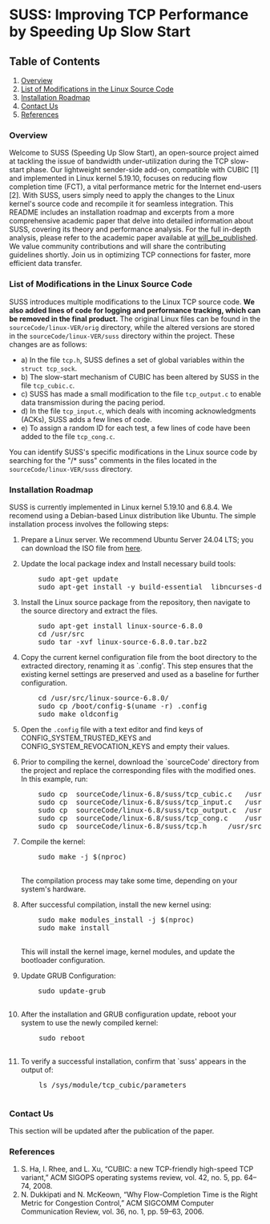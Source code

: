 # SUSS: Improving TCP Performance by Speeding Up Slow Start


## Table of Contents
1. [Overview](#overview)
2. [List of Modifications in the Linux Source Code](#list-of-modifications-in-the-linux-source-code)
3. [Installation Roadmap](#installation-roadmap)
4. [Contact Us](#contact-us)
5. [References](#references)

### Overview
Welcome to SUSS (Speeding Up Slow Start), an open-source project aimed at tackling the issue of bandwidth under-utilization during the TCP slow-start phase. Our lightweight sender-side add-on, compatible with CUBIC [1] and implemented in Linux kernel 5.19.10, focuses on reducing flow completion time (FCT), a vital performance metric for the Internet end-users [2].
With SUSS, users simply need to apply the changes to the Linux kernel's source code and recompile it for seamless integration. This README includes an installation roadmap and excerpts from a more comprehensive academic paper that delve into detailed information about SUSS, covering its theory and performance analysis. For the full in-depth analysis, please refer to the academic paper available at [will_be_published](http://will_be_published/).
We value community contributions and will share the contributing guidelines shortly. Join us in optimizing TCP connections for faster, more efficient data transfer.


### List of Modifications in the Linux Source Code
SUSS introduces multiple modifications to the Linux TCP source code. <b>We also added lines of code for logging and performance tracking, which can be removed in the final product.</b> The original Linux files can be found in the `sourceCode/linux-VER/orig` directory, while the altered versions are stored in the `sourceCode/linux-VER/suss` directory within the project.
These changes are as follows:

- a) In the file `tcp.h`, SUSS defines a set of global variables within the `struct tcp_sock`.
- b) The slow-start mechanism of CUBIC has been altered by SUSS in the file `tcp_cubic.c`.
- c) SUSS has made a small modification to the file `tcp_output.c` to enable data transmission during the pacing period.
- d) In the file `tcp_input.c`, which deals with incoming acknowledgments (ACKs), SUSS adds a few lines of code.
- e) To assign a random ID for each test, a few lines of code have been added to the file `tcp_cong.c`.

You can identify SUSS's specific modifications in the Linux source code by searching for the "/* suss" comments in the files located in the `sourceCode/linux-VER/suss` directory.


### Installation Roadmap
SUSS is currently implemented in Linux kernel 5.19.10 and 6.8.4. We recomend using a Debian-based Linux distribution like Ubuntu.
The simple installation process involves the following steps:
1. Prepare a Linux server. We recommend Ubuntu Server 24.04 LTS; you can download the ISO file from [here](https://ubuntu.com/download/server/thank-you?version=24.04&architecture=amd64&lts=true).

2. Update the local package index and Install necessary build tools:
   <pre>
	   sudo apt-get update
	   sudo apt-get install -y build-essential  libncurses-dev  libssl-dev  make  gcc  gawk  flex  bison  openssl  dkms libelf-dev libudev-dev libpci-dev libiberty-dev autoconf  llvm zstd dwarves
   </pre>

3. Install the Linux source package from the repository, then navigate to the source directory and extract the files.
   <pre>
	   sudo apt-get install linux-source-6.8.0
	   cd /usr/src
	   sudo tar -xvf linux-source-6.8.0.tar.bz2
   </pre>

4. Copy the current kernel configuration file from the boot directory to the extracted directory, renaming it as `.config'. This step ensures that the existing kernel settings are preserved and used as a baseline for further configuration. 
   <pre>
	   cd /usr/src/linux-source-6.8.0/
	   sudo cp /boot/config-$(uname -r) .config
	   sudo make oldconfig
   </pre>

5. Open the `.config` file with a text editor and find keys of CONFIG_SYSTEM_TRUSTED_KEYS and CONFIG_SYSTEM_REVOCATION_KEYS and empty their values.


6. Prior to compiling the kernel, download the `sourceCode' directory from the project and replace the corresponding files with the modified ones. In this example, run:
      <pre>
	   sudo cp  sourceCode/linux-6.8/suss/tcp_cubic.c	/usr/src/linux-source-6.8.0/net/ipv4/tcp_cubic.c
	   sudo cp  sourceCode/linux-6.8/suss/tcp_input.c	/usr/src/linux-source-6.8.0/net/ipv4/tcp_input.c
	   sudo cp  sourceCode/linux-6.8/suss/tcp_output.c	/usr/src/linux-source-6.8.0/net/ipv4/tcp_output.c
	   sudo cp  sourceCode/linux-6.8/suss/tcp_cong.c	/usr/src/linux-source-6.8.0/net/ipv4/tcp_cong.c
	   sudo cp  sourceCode/linux-6.8/suss/tcp.h		/usr/src/linux-source-6.8.0/include/linux/tcp.h
   </pre>
      
7. Compile the kernel:
   <pre>
	   sudo make -j $(nproc)
   </pre>
   <br>The compilation process may take some time, depending on your system's hardware.

8. After successful compilation, install the new kernel using:
   <pre>
	   sudo make modules_install -j $(nproc)
	   sudo make install
   </pre>
   <br>This will install the kernel image, kernel modules, and update the bootloader configuration.

9. Update GRUB Configuration:
   <pre>
	   sudo update-grub

   </pre>
10. After the installation and GRUB configuration update, reboot your system to use the newly compiled kernel:
   <pre>
	   sudo reboot
   </pre>

11. To verify a successful installation, confirm that `suss' appears in the output of:
   <pre>
	   ls /sys/module/tcp_cubic/parameters
   </pre>


### Contact Us
This section will be updated after the publication of the paper.

### References
1. S. Ha, I. Rhee, and L. Xu, “CUBIC: a new TCP-friendly high-speed TCP variant,” ACM SIGOPS operating systems review, vol. 42, no. 5, pp. 64–74, 2008.
2. N. Dukkipati and N. McKeown, “Why Flow-Completion Time is the Right Metric for Congestion Control,” ACM SIGCOMM Computer Communication Review, vol. 36, no. 1, pp. 59–63, 2006.
